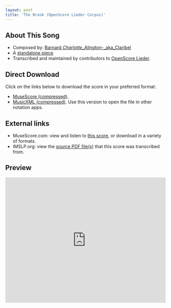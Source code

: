 ```yaml
---
layout: post
title: 'The Brook (OpenScore Lieder Corpus)'
---
```


## About This Song

- Composed by: [Barnard,_Charlotte_Alington_-_aka_Claribel](https://fourscoreandmore.org/openscore/lieder/Barnard,_Charlotte_Alington_-_aka_Claribel)
- A [standalone piece](https://fourscoreandmore.org/openscore/lieder/Barnard,_Charlotte_Alington_-_aka_Claribel/_)
- Transcribed and maintained by contributors to [OpenScore Lieder].

[OpenScore Lieder]: https://musescore.com/openscore-lieder-corpus

## Direct Download

Click on the links below to download the score in your preferred format:
- [MuseScore (compressed)](https://github.com/openscore/lieder/blob/main/scores/Barnard,_Charlotte_Alington_-_aka_Claribel/_/The_Brook/lc6586675.mscz?raw=true).
- [MusicXML (compressed)](https://github.com/openscore/lieder/blob/main/scores/Barnard,_Charlotte_Alington_-_aka_Claribel/_/The_Brook/lc6586675.mxl?raw=true). Use this version to open the file in other notation apps.

## External links

- MuseScore.com: view and listen to [this score][MuseScore], or download in a variety of formats.
- IMSLP.org: view the [source PDF file(s)][IMSLP] that this score was transcribed from.

[MuseScore]: https://musescore.com/score/6586675
[IMSLP]: https://imslp.org/wiki/Special:ReverseLookup/626307

## Preview

<iframe width="100%" height="394" src="https://musescore.com/openscore-lieder-corpus/scores/6586675/embed" frameborder="0" allowfullscreen allow="autoplay; fullscreen"></iframe>
